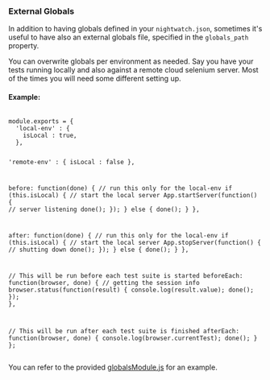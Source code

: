 ### External Globals

In addition to having globals defined in your `nightwatch.json`, sometimes it's useful to have also an external globals file, specified in the `globals_path` property.

You can overwrite globals per environment as needed. Say you have your tests running locally and also against a remote cloud selenium server. Most of the times you will need some different setting up.

#### Example:
<div class="sample-test">
<pre><code class="language-javascript">
module.exports = {
  'local-env' : {
    isLocal : true,
  },

  'remote-env' : {
    isLocal : false
  },

  before: function(done) {
    // run this only for the local-env
    if (this.isLocal) {
      // start the local server
      App.startServer(function() {
        // server listening
        done();
      });
    } else {
      done();
    }
  },

  after: function(done) {
    // run this only for the local-env
    if (this.isLocal) {
      // start the local server
      App.stopServer(function() {
        // shutting down
        done();
      });
    } else {
      done();
    }
  },
  
  // This will be run before each test suite is started
  beforeEach: function(browser, done) {
    // getting the session info
    browser.status(function(result) {
      console.log(result.value);
      done();
    });
  },
  
  // This will be run after each test suite is finished
  afterEach: function(browser, done) {
    console.log(browser.currentTest);
    done();
  }
};</code></pre>
</div>

You can refer to the provided [globalsModule.js](https://github.com/beatfactor/nightwatch/blob/master/examples/globalsModule.js) for an example.
